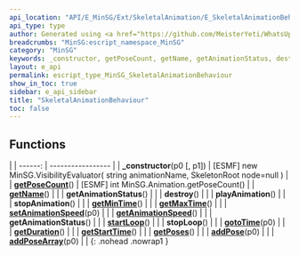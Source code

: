 ```yaml
---
api_location: "API/E_MinSG/Ext/SkeletalAnimation/E_SkeletalAnimationBehaviour.cpp:43:9"
api_type: type
author: Generated using <a href="https://github.com/MeisterYeti/WhatsUpDoc">WhatsUpDoc</a>
breadcrumbs: "MinSG:escript_namespace_MinSG"
category: "MinSG"
keywords: _constructor, getPoseCount, getName, getAnimationStatus, destroy, playAnimation, stopAnimation, getMinTime, getMaxTime, setAnimationSpeed, getAnimationSpeed, getAnimationStatus, startLoop, stopLoop, gotoTime, getDuration, getStartTime, getPoses, addPose, addPoseArray
layout: e_api
permalink: escript_type_MinSG_SkeletalAnimationBehaviour
show_in_toc: true
sidebar: e_api_sidebar
title: "SkeletalAnimationBehaviour"
toc: false
---
```


## Functions

|
| ------: | ----------------- |
| **_constructor**(p0 [, p1]) | [ESMF] new MinSG.VisibilityEvaluator( string animationName, SkeletonRoot node=null )	 |
| **[getPoseCount](classMinSG_1_1AnimationBehaviour#classMinSG_1_1AnimationBehaviour_1a17c8a0a18e760ee636276d414ed77f7b)**() | [ESMF] int MinSG.Animation.getPoseCount() |
| **[getName](classMinSG_1_1AnimationBehaviour#classMinSG_1_1AnimationBehaviour_1aa96f6b9b5f3c49cb003f2c93e21f5c68)**() |  |
| **getAnimationStatus**() |  |
| **destroy**() |  |
| **playAnimation**() |  |
| **stopAnimation**() |  |
| **[getMinTime](classMinSG_1_1AnimationBehaviour#classMinSG_1_1AnimationBehaviour_1a4816b28801676718dbc2060988fd4f30)**() |  |
| **[getMaxTime](classMinSG_1_1AnimationBehaviour#classMinSG_1_1AnimationBehaviour_1a6e01e5be563febf3af05c1bcba3588e4)**() |  |
| **[setAnimationSpeed](classMinSG_1_1AnimationBehaviour#classMinSG_1_1AnimationBehaviour_1a83fcb142ad42dfa674be750eb687594d)**(p0) |  |
| **[getAnimationSpeed](classMinSG_1_1AnimationBehaviour#classMinSG_1_1AnimationBehaviour_1a7afea0dcf06fb74535e8fc1c44df15ff)**() |  |
| **getAnimationStatus**() |  |
| **[startLoop](classMinSG_1_1AnimationBehaviour#classMinSG_1_1AnimationBehaviour_1a25cc843971728f8d39bf6b908a2840b7)**() |  |
| **stopLoop**() |  |
| **[gotoTime](classMinSG_1_1AnimationBehaviour#classMinSG_1_1AnimationBehaviour_1aa5c82704d1ecc1ff6b20595c9674659a)**(p0) |  |
| **[getDuration](classMinSG_1_1AnimationBehaviour#classMinSG_1_1AnimationBehaviour_1a6a198991a8630033cb8df734897761f3)**() |  |
| **[getStartTime](classMinSG_1_1AnimationBehaviour#classMinSG_1_1AnimationBehaviour_1a6a726ced9879f1acd6ee86dd030128d3)**() |  |
| **[getPoses](classMinSG_1_1AnimationBehaviour#classMinSG_1_1AnimationBehaviour_1a6885f50816df5075f4968e89041757b7)**() |  |
| **[addPose](classMinSG_1_1AnimationBehaviour#classMinSG_1_1AnimationBehaviour_1a507a7c7788d1120f2576cbba5f80ca54)**(p0) |  |
| **[addPoseArray](classMinSG_1_1AnimationBehaviour#classMinSG_1_1AnimationBehaviour_1a7a27d0a0a38ee5b75e24d60df9128886)**(p0) |  |
{: .nohead .nowrap1 }
